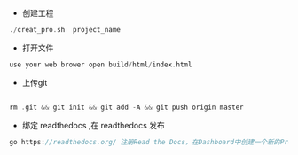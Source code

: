 
- 创建工程
```c
./creat_pro.sh  project_name
```
- 打开文件

```c
use your web brower open build/html/index.html
```
- 上传git

```c

rm .git && git init && git add -A && git push origin master

```


- 绑定 readthedocs ,在 readthedocs 发布

```c
go https://readthedocs.org/ 注册Read the Docs，在Dashboard中创建一个新的Project，Repo中填入项目的git url

```



